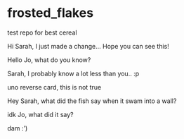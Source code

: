 # frosted_flakes
test repo for best cereal

Hi Sarah, I just made a change... Hope you can see this!



Hello Jo, what do you know? 

Sarah, I probably know a lot less than you.. :p

uno reverse card, this is not true

Hey Sarah, what did the fish say when it swam into a wall?

idk Jo, what did it say?

dam :')